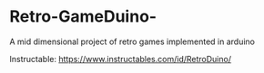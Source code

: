 # Retro-GameDuino-
A mid dimensional project of retro games implemented in arduino


Instructable: https://www.instructables.com/id/RetroDuino/
